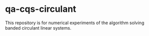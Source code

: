 # qa-cqs-circulant
This repository is for numerical experiments of the algorithm solving banded circulant linear systems. 
